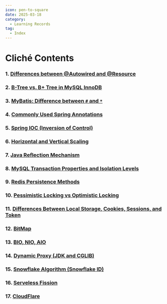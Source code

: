 ```yaml
---
icon: pen-to-square
date: 2025-03-18
category:
  - Learning Records
tag:
  - Index
---
```


# Cliché Contents

### 1. [Differences between @Autowired and @Resource](./1.md)
### 2. [B-Tree vs. B+ Tree in MySQL InnoDB](./2.md)
### 3. [MyBatis: Difference between `#` and `*`](./3.md)
### 4. [Commonly Used Spring Annotations](./4.md)
### 5. [Spring IOC (Inversion of Control)](./5.md)
### 6. [Horizontal and Vertical Scaling](./6.md)
### 7. [Java Reflection Mechanism](./7.md)
### 8. [MySQL Transaction Properties and Isolation Levels](./8.md)
### 9. [Redis Persistence Methods](./9.md)
### 10. [Pessimistic Locking vs Optimistic Locking](./10.md)
### 11. [Differences Between Local Storage, Cookies, Sessions, and Token](./11.md)
### 12. [BitMap](./12.md)
### 13. [BIO, NIO, AIO](./13.md)
### 14. [Dynamic Proxy (JDK and CGLIB)](./14.md)
### 15. [Snowflake Algorithm (Snowflake ID)](./15.md)
### 16. [Serveless Fission](./16.md)
### 17. [CloudFlare](./cloudflare.md)